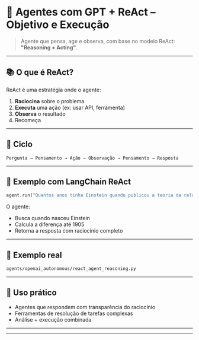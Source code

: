 # 🎯 Agentes com GPT + ReAct – Objetivo e Execução

> Agente que pensa, age e observa, com base no modelo ReAct: **"Reasoning + Acting"**.

---

## 📚 O que é ReAct?

ReAct é uma estratégia onde o agente:

1. **Raciocina** sobre o problema
2. **Executa** uma ação (ex: usar API, ferramenta)
3. **Observa** o resultado
4. Recomeça

---

## 🔁 Ciclo

```text
Pergunta → Pensamento → Ação → Observação → Pensamento → Resposta
```
---

## 🧪 Exemplo com LangChain ReAct
```python
agent.run("Quantos anos tinha Einstein quando publicou a teoria da relatividade?")
```
O agente:

- Busca quando nasceu Einstein
- Calcula a diferença até 1905
- Retorna a resposta com raciocínio completo

---

## 📁 Exemplo real
```txt
agents/openai_autonomous/react_agent_reasoning.py
```

---

## 📌 Uso prático

- Agentes que respondem com transparência do raciocínio
- Ferramentas de resolução de tarefas complexas
- Análise + execução combinada

---
---
